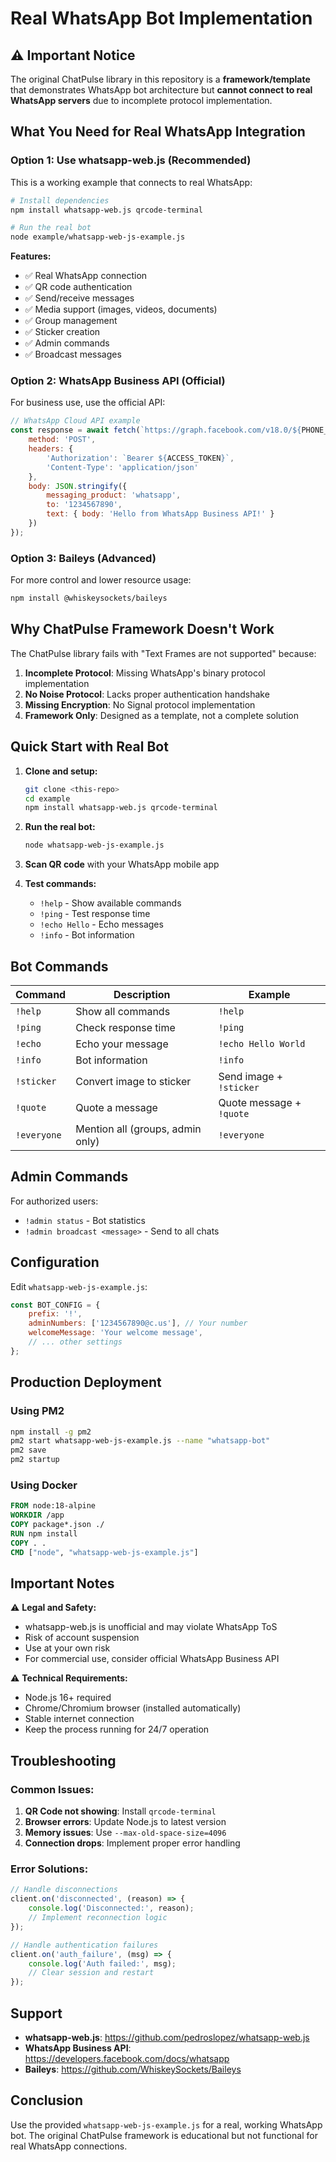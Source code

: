 # Real WhatsApp Bot Implementation

## ⚠️ Important Notice

The original ChatPulse library in this repository is a **framework/template** that demonstrates WhatsApp bot architecture but **cannot connect to real WhatsApp servers** due to incomplete protocol implementation.

## What You Need for Real WhatsApp Integration

### Option 1: Use whatsapp-web.js (Recommended)

This is a working example that connects to real WhatsApp:

```bash
# Install dependencies
npm install whatsapp-web.js qrcode-terminal

# Run the real bot
node example/whatsapp-web-js-example.js
```

**Features:**
- ✅ Real WhatsApp connection
- ✅ QR code authentication
- ✅ Send/receive messages
- ✅ Media support (images, videos, documents)
- ✅ Group management
- ✅ Sticker creation
- ✅ Admin commands
- ✅ Broadcast messages

### Option 2: WhatsApp Business API (Official)

For business use, use the official API:

```javascript
// WhatsApp Cloud API example
const response = await fetch(`https://graph.facebook.com/v18.0/${PHONE_NUMBER_ID}/messages`, {
    method: 'POST',
    headers: {
        'Authorization': `Bearer ${ACCESS_TOKEN}`,
        'Content-Type': 'application/json'
    },
    body: JSON.stringify({
        messaging_product: 'whatsapp',
        to: '1234567890',
        text: { body: 'Hello from WhatsApp Business API!' }
    })
});
```

### Option 3: Baileys (Advanced)

For more control and lower resource usage:

```bash
npm install @whiskeysockets/baileys
```

## Why ChatPulse Framework Doesn't Work

The ChatPulse library fails with "Text Frames are not supported" because:

1. **Incomplete Protocol**: Missing WhatsApp's binary protocol implementation
2. **No Noise Protocol**: Lacks proper authentication handshake
3. **Missing Encryption**: No Signal protocol implementation
4. **Framework Only**: Designed as a template, not a complete solution

## Quick Start with Real Bot

1. **Clone and setup:**
   ```bash
   git clone <this-repo>
   cd example
   npm install whatsapp-web.js qrcode-terminal
   ```

2. **Run the real bot:**
   ```bash
   node whatsapp-web-js-example.js
   ```

3. **Scan QR code** with your WhatsApp mobile app

4. **Test commands:**
   - `!help` - Show available commands
   - `!ping` - Test response time
   - `!echo Hello` - Echo messages
   - `!info` - Bot information

## Bot Commands

| Command | Description | Example |
|---------|-------------|---------|
| `!help` | Show all commands | `!help` |
| `!ping` | Check response time | `!ping` |
| `!echo` | Echo your message | `!echo Hello World` |
| `!info` | Bot information | `!info` |
| `!sticker` | Convert image to sticker | Send image + `!sticker` |
| `!quote` | Quote a message | Quote message + `!quote` |
| `!everyone` | Mention all (groups, admin only) | `!everyone` |

## Admin Commands

For authorized users:
- `!admin status` - Bot statistics
- `!admin broadcast <message>` - Send to all chats

## Configuration

Edit `whatsapp-web-js-example.js`:

```javascript
const BOT_CONFIG = {
    prefix: '!',
    adminNumbers: ['1234567890@c.us'], // Your number
    welcomeMessage: 'Your welcome message',
    // ... other settings
};
```

## Production Deployment

### Using PM2
```bash
npm install -g pm2
pm2 start whatsapp-web-js-example.js --name "whatsapp-bot"
pm2 save
pm2 startup
```

### Using Docker
```dockerfile
FROM node:18-alpine
WORKDIR /app
COPY package*.json ./
RUN npm install
COPY . .
CMD ["node", "whatsapp-web-js-example.js"]
```

## Important Notes

⚠️ **Legal and Safety:**
- whatsapp-web.js is unofficial and may violate WhatsApp ToS
- Risk of account suspension
- Use at your own risk
- For commercial use, consider official WhatsApp Business API

⚠️ **Technical Requirements:**
- Node.js 16+ required
- Chrome/Chromium browser (installed automatically)
- Stable internet connection
- Keep the process running for 24/7 operation

## Troubleshooting

### Common Issues:

1. **QR Code not showing**: Install `qrcode-terminal`
2. **Browser errors**: Update Node.js to latest version
3. **Memory issues**: Use `--max-old-space-size=4096`
4. **Connection drops**: Implement proper error handling

### Error Solutions:

```javascript
// Handle disconnections
client.on('disconnected', (reason) => {
    console.log('Disconnected:', reason);
    // Implement reconnection logic
});

// Handle authentication failures
client.on('auth_failure', (msg) => {
    console.log('Auth failed:', msg);
    // Clear session and restart
});
```

## Support

- **whatsapp-web.js**: https://github.com/pedroslopez/whatsapp-web.js
- **WhatsApp Business API**: https://developers.facebook.com/docs/whatsapp
- **Baileys**: https://github.com/WhiskeySockets/Baileys

## Conclusion

Use the provided `whatsapp-web-js-example.js` for a real, working WhatsApp bot. The original ChatPulse framework is educational but not functional for real WhatsApp connections.